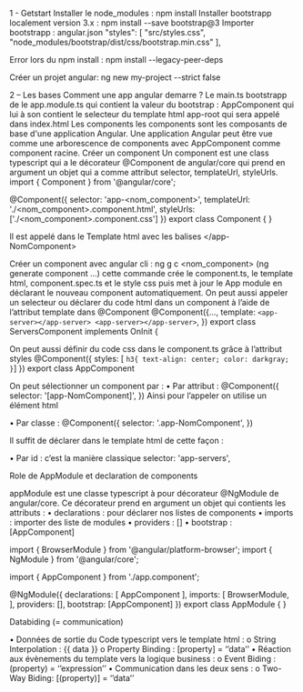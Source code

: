 1 - Getstart 
Installer le node_modules :  npm install
Installer bootstrapp localement version 3.x : npm install --save bootstrap@3 
Importer bootstrapp :   angular.json
           "styles": [
              "src/styles.css",
              "node_modules/bootstrap/dist/css/bootstrap.min.css"
            ],

Error lors du npm install :  npm install --legacy-peer-deps

Créer un projet angular: ng new my-project --strict false

2 – Les bases 
Comment une app angular demarre ?
Le main.ts bootstrapp de le app.module.ts qui contient la valeur du bootstrap : AppComponent qui lui à son contient le selecteur du template html app-root qui sera appelé dans index.html 
Les components 
les components sont les composants de base d'une application Angular. Une application Angular peut être vue comme une arborescence de components avec AppComponent comme component racine.
Créer un component
Un component est une class typescript qui a le décorateur @Component de angular/core  qui prend en argument un objet qui a comme attribut selector, templateUrl, styleUrls.
import { Component } from '@angular/core';

@Component({
  selector: 'app-<nom_component>',
  templateUrl: './<nom_component>.component.html',
  styleUrls: ['./<nom_component>.component.css']
})
export class <nom-component>Component {
}



Il est appelé dans le Template html avec les balises 
<app-NomComponent></app- NomComponent>

Créer un component avec angular cli :
ng g c <nom_component> (ng generate component …)
cette commande crée le component.ts, le template html, component.spec.ts et le style css puis met à jour le App module en déclarant le nouveau component automatiquement.
On peut aussi appeler un selecteur ou déclarer du code html dans un component à l’aide de l’attribut template dans @Component
@Component({...,
  template: `<app-server></app-server>
            <app-server></app-server>`,
})
export class ServersComponent implements OnInit {

On peut aussi définir du code css dans le component.ts grâce à l’attribut styles
@Component({
  styles: [
          `h3{
            text-align: center;
            color: darkgray;
          }`]
})
export class AppComponent

On peut sélectionner un component par :
•	Par attribut : 
@Component({
  selector: '[app-NomComponent]',
})
Ainsi pour l’appeler on utilise un élément html 
<div app-NomComponent></div>
•	Par classe :
@Component({
  selector: '.app-NomComponent',
})

Il suffit de déclarer dans le template html de cette façon :
<div class="app- NomComponent"></div>
•	Par id : c’est la manière classique 
selector: 'app-servers',

Role de AppModule et declaration de components

appModule est une classe typescript à pour décorateur @NgModule de angular/core. Ce décorateur prend en argument un objet qui contients les attributs : 
•	declarations : pour déclarer nos listes de components
•	imports : importer des liste de modules
•	providers : []
•	bootstrap : [AppComponent]

import { BrowserModule } from '@angular/platform-browser';
import { NgModule } from '@angular/core';

import { AppComponent } from './app.component';

@NgModule({
  declarations: [
    AppComponent
  ],
  imports: [
    BrowserModule,
  ],
  providers: [],
  bootstrap: [AppComponent]
})
export class AppModule { }

Databiding (= communication)

•	Données de sortie du Code typescript vers le template html :
o	String Interpolation : {{ data }} 
o	Property Binding : [property] = ‘’data’’
•	Réaction aux évènements du template vers la logique business :
o	Event Biding : (property) = ‘’expression’’
•	Communication dans les deux sens :
o	Two-Way Biding: [(property)] = ‘’data’’

